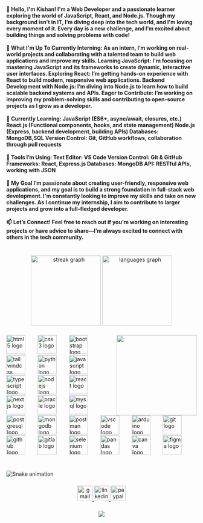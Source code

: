 <h4 align="left">👋 Hello, I'm Kishan! I'm a Web Developer and a passionate learner exploring the world of JavaScript, React, and Node.js. Though my background isn't in IT, I’m diving deep into the tech world, and I'm loving every moment of it. Every day is a new challenge, and I’m excited about building things and solving problems with code!<br><br>🚀 What I'm Up To Currently Interning: As an intern, I’m working on real-world projects and collaborating with a talented team to build web applications and improve my skills. Learning JavaScript: I'm focusing on mastering JavaScript and its frameworks to create dynamic, interactive user interfaces. Exploring React: I’m getting hands-on experience with React to build modern, responsive web applications. Backend Development with Node.js: I’m diving into Node.js to learn how to build scalable backend systems and APIs. Eager to Contribute: I’m working on improving my problem-solving skills and contributing to open-source projects as I grow as a developer.<br><br>🌱 Currently Learning: JavaScript (ES6+, async/await, closures, etc.) React.js (Functional components, hooks, and state management) Node.js (Express, backend development, building APIs) Databases: MongoDB,SQL Version Control: Git, GitHub workflows, collaboration through pull requests<br><br>🔧 Tools I’m Using: Text Editor: VS Code Version Control: Git & GitHub Frameworks: React, Express.js Databases: MongoDB API: RESTful APIs, working with JSON<br><br>🚀 My Goal I’m passionate about creating user-friendly, responsive web applications, and my goal is to build a strong foundation in full-stack web development. I'm constantly looking to improve my skills and take on new challenges. As I continue my internship, I aim to contribute to larger projects and grow into a full-fledged developer.<br><br>📫 Let’s Connect! Feel free to reach out if you’re working on interesting projects or have advice to share—I’m always excited to connect with others in the tech community.</h4>

###

<br clear="both">

<div align="center">
  <img src="https://streak-stats.demolab.com?user=Kishan-Vadaliya&locale=en&mode=daily&theme=dracula&hide_border=false&border_radius=5" height="185" alt="streak graph"  />
  <img src="https://github-readme-stats.vercel.app/api/top-langs?username=Kishan-Vadaliya&locale=en&hide_title=false&layout=compact&card_width=320&langs_count=10&theme=dracula&hide_border=false" height="185" alt="languages graph"  />
</div>

###

<img align="right" height="212" src="https://user-images.githubusercontent.com/74038190/212749447-bfb7e725-6987-49d9-ae85-2015e3e7cc41.gif"  />

###

<div align="left">
  <img src="https://cdn.simpleicons.org/html5/E34F26" height="50" alt="html5 logo"  />
  <img width="25" />
  <img src="https://cdn.simpleicons.org/css3/1572B6" height="50" alt="css3 logo"  />
  <img width="25" />
  <img src="https://skillicons.dev/icons?i=bootstrap" height="50" alt="bootstrap logo"  />
  <img width="25" />
  <img src="https://cdn.simpleicons.org/tailwindcss/06B6D4" height="50" alt="tailwindcss logo"  />
  <img width="25" />
  <img src="https://cdn.simpleicons.org/python/3776AB" height="50" alt="python logo"  />
  <img width="25" />
  <img src="https://cdn.simpleicons.org/javascript/F7DF1E" height="50" alt="javascript logo"  />
  <img width="25" />
  <img src="https://cdn.simpleicons.org/typescript/3178C6" height="50" alt="typescript logo"  />
  <img width="25" />
  <img src="https://cdn.simpleicons.org/nodedotjs/339933" height="50" alt="nodejs logo"  />
  <img width="25" />
  <img src="https://cdn.simpleicons.org/react/61DAFB" height="50" alt="react logo"  />
  <img width="25" />
  <img src="https://cdn.simpleicons.org/nextdotjs/000000" height="50" alt="nextjs logo"  />
  <img width="25" />
  <img src="https://cdn.jsdelivr.net/gh/devicons/devicon/icons/oracle/oracle-original.svg" height="50" alt="oracle logo"  />
  <img width="25" />
  <img src="https://cdn.simpleicons.org/mysql/4479A1" height="50" alt="mysql logo"  />
  <img width="25" />
  <img src="https://cdn.simpleicons.org/postgresql/4169E1" height="50" alt="postgresql logo"  />
  <img width="25" />
  <img src="https://skillicons.dev/icons?i=mongodb" height="50" alt="mongodb logo"  />
  <img width="25" />
  <img src="https://skillicons.dev/icons?i=postman" height="50" alt="postman logo"  />
  <img width="25" />
  <img src="https://cdn.jsdelivr.net/gh/devicons/devicon/icons/vscode/vscode-original.svg" height="50" alt="vscode logo"  />
  <img width="25" />
  <img src="https://cdn.jsdelivr.net/gh/devicons/devicon/icons/arduino/arduino-original.svg" height="50" alt="arduino logo"  />
  <img width="25" />
  <img src="https://cdn.jsdelivr.net/gh/devicons/devicon/icons/git/git-original.svg" height="50" alt="git logo"  />
  <img width="25" />
  <img src="https://cdn.jsdelivr.net/gh/devicons/devicon/icons/github/github-original.svg" height="50" alt="github logo"  />
  <img width="25" />
  <img src="https://cdn.jsdelivr.net/gh/devicons/devicon/icons/gitlab/gitlab-original.svg" height="50" alt="gitlab logo"  />
  <img width="25" />
  <img src="https://cdn.jsdelivr.net/gh/devicons/devicon/icons/selenium/selenium-original.svg" height="50" alt="selenium logo"  />
  <img width="25" />
  <img src="https://cdn.jsdelivr.net/gh/devicons/devicon/icons/pandas/pandas-original.svg" height="50" alt="pandas logo"  />
  <img width="25" />
  <img src="https://cdn.jsdelivr.net/gh/devicons/devicon/icons/canva/canva-original.svg" height="50" alt="canva logo"  />
  <img width="25" />
  <img src="https://cdn.jsdelivr.net/gh/devicons/devicon/icons/figma/figma-original.svg" height="50" alt="figma logo"  />
</div>

###

<br clear="both">

<img src="https://raw.githubusercontent.com/Kishan-Vadaliya/Kishan-Vadaliya/output/snake.svg" alt="Snake animation" />

###

<div align="center">
  <a href="work.vadaliyakishan@gmail.com" target="_blank">
    <img src="https://img.shields.io/static/v1?message=Gmail&logo=gmail&label=&color=D14836&logoColor=white&labelColor=&style=for-the-badge" height="40" alt="gmail logo"  />
  </a>
  <a href="https://www.linkedin.com/in/vadaliyakishan/" target="_blank">
    <img src="https://img.shields.io/static/v1?message=LinkedIn&logo=linkedin&label=&color=0077B5&logoColor=white&labelColor=&style=for-the-badge" height="40" alt="linkedin logo"  />
  </a>
  <a href="paypal.me/EkVillain2212" target="_blank">
    <img src="https://img.shields.io/static/v1?message=PayPal&logo=paypal&label=&color=00457C&logoColor=white&labelColor=&style=for-the-badge" height="40" alt="paypal logo"  />
  </a>
</div>

###

<div align="center">
  <img src="https://profile-counter.glitch.me/Kishan-Vadaliya/count.svg?"  />
</div>

###
